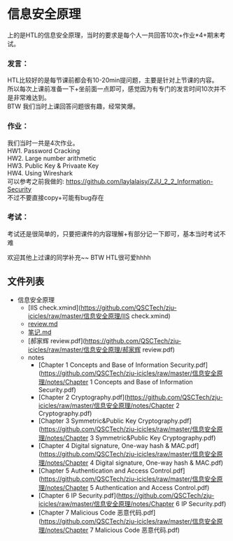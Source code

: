 # 信息安全原理

上的是HTL的信息安全原理，当时的要求是每个人一共回答10次+作业*4+期末考试。

### 发言：
HTL比较好的是每节课前都会有10-20min提问题，主要是针对上节课的内容。  
所以每次上课前准备一下+坐前面一点即可，感觉因为有专门的发言时间10次并不是非常难达到。  
BTW 我们当时上课回答问题很有趣，经常笑爆。

### 作业：
我们当时一共是4次作业。   
HW1. Password Cracking  
HW2. Large number arithmetic  
HW3. Public Key & Privaate Key  
HW4. Using Wireshark  
可以参考之前我做的: https://github.com/laylalaisy/ZJU_2_2_Information-Security  
不过不要直接copy+可能有bug存在

### 考试：
考试还是很简单的，只要把课件的内容理解+有部分记一下即可，基本当时考试不难

欢迎其他上过课的同学补充~~
BTW HTL很可爱hhhh


## 文件列表

- 信息安全原理
    - [IIS check.xmind](https://github.com/QSCTech/zju-icicles/raw/master/信息安全原理/IIS check.xmind)
    - [review.md](https://github.com/QSCTech/zju-icicles/blob/master/信息安全原理/review.md)
    - [笔记.md](https://github.com/QSCTech/zju-icicles/blob/master/信息安全原理/笔记.md)
    - [郝家辉 review.pdf](https://github.com/QSCTech/zju-icicles/raw/master/信息安全原理/郝家辉 review.pdf)
    - notes
        - [Chapter 1 Concepts and Base of Information Security.pdf](https://github.com/QSCTech/zju-icicles/raw/master/信息安全原理/notes/Chapter 1 Concepts and Base of Information Security.pdf)
        - [Chapter 2 Cryptography.pdf](https://github.com/QSCTech/zju-icicles/raw/master/信息安全原理/notes/Chapter 2 Cryptography.pdf)
        - [Chapter 3  Symmetric&Public Key Cryptography.pdf](https://github.com/QSCTech/zju-icicles/raw/master/信息安全原理/notes/Chapter 3  Symmetric&Public Key Cryptography.pdf)
        - [Chapter 4 Digital signature, One-way hash & MAC.pdf](https://github.com/QSCTech/zju-icicles/raw/master/信息安全原理/notes/Chapter 4 Digital signature, One-way hash & MAC.pdf)
        - [Chapter 5 Authentication and Access Control.pdf](https://github.com/QSCTech/zju-icicles/raw/master/信息安全原理/notes/Chapter 5 Authentication and Access Control.pdf)
        - [Chapter 6 IP Security.pdf](https://github.com/QSCTech/zju-icicles/raw/master/信息安全原理/notes/Chapter 6 IP Security.pdf)
        - [Chapter 7 Malicious Code 恶意代码.pdf](https://github.com/QSCTech/zju-icicles/raw/master/信息安全原理/notes/Chapter 7 Malicious Code 恶意代码.pdf)

